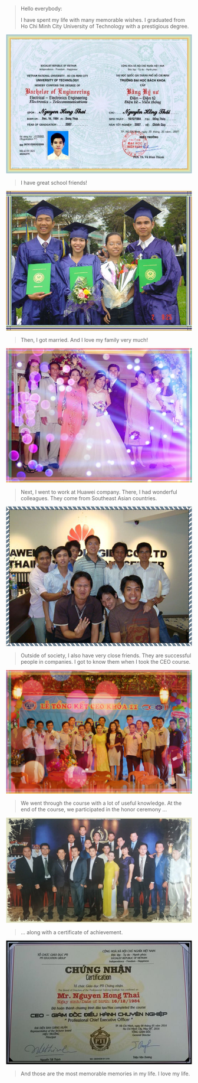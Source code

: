 > Hello everybody:
> 
> I have spent my life with many memorable wishes. I graduated from Ho Chi Minh City University of Technology with a prestigious degree.

![University-Degree](Nguyen-Hong-Thai-Degree.jpeg)
> I have great school friends!

![University-Friends](Friends-Nguyen-Hong-Thai-University_Graduation.jpeg)
> Then, I got married. And I love my family very much!

![My-Family](Wedding-Nguyen-Hong-Thai.jpeg)
> Next, I went to work at Huawei company. There, I had wonderful colleagues. They come from Southeast Asian countries.

![Huawei-colleagues](Friends-and-Nguyen-Hong-Thai-in-Huawei-Thailand.jpeg)
> Outside of society, I also have very close friends. They are successful people in companies. I got to know them when I took the CEO course.

![Friends-from-CEO11-Class](Nguyen-Hong-Thai-CEO11-Class.jpeg)
> We went through the course with a lot of useful knowledge. At the end of the course, we participated in the honor ceremony ...

![Ceremony-of-Honor-CEO11-Class](Ceremony-of-Honor-CEO11-Class.jpeg)
> ... along with a certificate of achievement.


![Nguyen-Hong-Thai-CEO11-Certificate](Nguyen-Hong-Thai-CEO11-Certificate.jpeg)
> And those are the most memorable memories in my life. I love my life.
